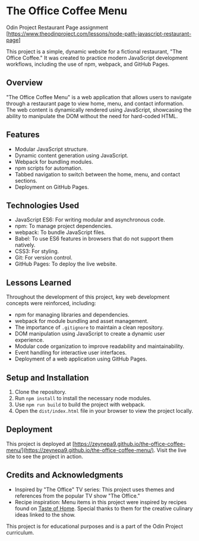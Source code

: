 # The Office Coffee Menu

Odin Project Restaurant Page assignment [https://www.theodinproject.com/lessons/node-path-javascript-restaurant-page]

This project is a simple, dynamic website for a fictional restaurant, "The Office Coffee." It was created to practice modern JavaScript development workflows, including the use of npm, webpack, and GitHub Pages. 

## Overview

"The Office Coffee Menu" is a web application that allows users to navigate through a restaurant page to view home, menu, and contact information. The web content is dynamically rendered using JavaScript, showcasing the ability to manipulate the DOM without the need for hard-coded HTML.

## Features

- Modular JavaScript structure.
- Dynamic content generation using JavaScript.
- Webpack for bundling modules.
- npm scripts for automation.
- Tabbed navigation to switch between the home, menu, and contact sections.
- Deployment on GitHub Pages.

## Technologies Used

- JavaScript ES6: For writing modular and asynchronous code.
- npm: To manage project dependencies.
- webpack: To bundle JavaScript files.
- Babel: To use ES6 features in browsers that do not support them natively.
- CSS3: For styling.
- Git: For version control.
- GitHub Pages: To deploy the live website.

## Lessons Learned

Throughout the development of this project, key web development concepts were reinforced, including:

- npm for managing libraries and dependencies.
- webpack for module bundling and asset management.
- The importance of `.gitignore` to maintain a clean repository.
- DOM manipulation using JavaScript to create a dynamic user experience.
- Modular code organization to improve readability and maintainability.
- Event handling for interactive user interfaces.
- Deployment of a web application using GitHub Pages.

## Setup and Installation

1. Clone the repository.
2. Run `npm install` to install the necessary node modules.
3. Use `npm run build` to build the project with webpack.
4. Open the `dist/index.html` file in your browser to view the project locally.

## Deployment

This project is deployed at [https://zeynepa9.github.io/the-office-coffee-menu/](https://zeynepa9.github.io/the-office-coffee-menu/). Visit the live site to see the project in action.

## Credits and Acknowledgments

- Inspired by "The Office" TV series: This project uses themes and references from the popular TV show "The Office."
- Recipe inspiration: Menu items in this project were inspired by recipes found on [Taste of Home](https://www.tasteofhome.com/collection/recipes-inspired-by-the-office/). Special thanks to them for the creative culinary ideas linked to the show.

This project is for educational purposes and is a part of the Odin Project curriculum.


